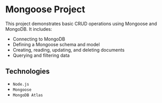 # Mongoose Project  
This project demonstrates basic CRUD operations using Mongoose and MongoDB. It includes:  
- Connecting to MongoDB  
- Defining a Mongoose schema and model  
- Creating, reading, updating, and deleting documents  
- Querying and filtering data  

## Technologies
- `Node.js`
- `Mongoose`
- `MongoDB Atlas`


